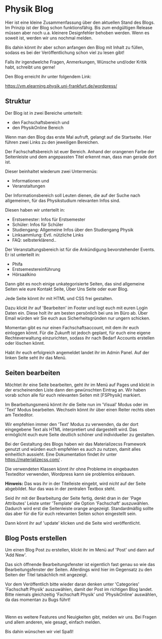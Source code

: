 # Physik Blog

Hier ist eine kleine Zusammenfassung über den aktuellen Stand des Blogs.
Im Prinzip ist der Blog schon funktionsfähig. Bis zum endgültigen Release müssen aber noch u.a. kleinere Designfehler behoben werden. Wenn es soweit ist, werden wir uns nochmal melden.

Bis dahin könnt ihr aber schon anfangen den Blog mit Inhalt zu füllen, sodass es bei der Veröffentlichung schon viel zu lesen gibt!

Falls ihr irgendwelche Fragen, Anmerkungen, Wünsche und/oder Kritik habt, schreibt uns gerne!

Den Blog erreicht ihr unter folgendem Link:

https://vm.elearning.physik.uni-frankfurt.de/wordpress/

## Struktur

Der Blog ist in zwei Bereiche unterteilt:

* den Fachschaftsbereich und
* den PhysikOnline Bereich

Wenn man den Blog das erste Mal aufruft, gelangt auf die Startseite. Hier führen zwei Links zu den jeweiligen Bereichen.

Der Fachschaftsbereich ist euer Bereich. Anhand der orangenen Farbe der Seitenleiste und dem angepassten Titel erkennt man, dass man gerade dort ist.

Dieser beinhaltet wiederum zwei Untermenüs:

* Informationen und
* Veranstaltungen

Der Informationsbereich soll Leuten dienen, die auf der Suche nach allgemeinen, für das Physikstudium relevanten Infos sind.

Diesen haben wir unterteilt in:

* Erstsemester: Infos für Erstsemester
* Schüler: Infos für Schüler
* Studiengang: Allgemeine Infos über den Studiengang Physik
* Linksammlung: Evtl. nützliche Links
* FAQ: selbsterklärend..

Der Veranstaltungsbereich ist für die Ankündigung bevorstehender Events. Er ist unterteilt in:

* Phifa
* Erstsemestereinführung
* Hörsaalkino

Dann gibt es noch einige unkategorisierte Seiten, das sind allgemeine Seiten wie eure Kontakt Seite, Über Uns Seite oder euer Blog.

Jede Seite könnt ihr mit HTML und CSS frei gestalten.

Dazu klickt ihr auf 'Bearbeiten' im Footer und logt euch mit euren Login Daten ein. Diese holt ihr am besten persönlich bei uns im Büro ab.
Über Email würden wir Sie euch aus Sicherheitsgründen nur ungern schicken.

Momentan gibt es nur einen Fachschaftsaccount, mit dem ihr euch einloggen könnt. Für die Zukunft ist jedoch geplant, für euch eine eigene Rechteverwaltung einzurichten, sodass ihr nach Bedarf Accounts erstellen oder löschen könnt.

Habt ihr euch erfolgreich angemeldet landet ihr im Admin Panel. Auf der linken Seite seht ihr das Menü.

## Seiten bearbeiten

Möchtet ihr eine Seite bearbeiten, geht ihr im Menü auf Pages und klickt in der erscheinenden Liste dann den gewünschten Eintrag an. Wir haben vorab schon alle für euch relevanten Seiten mit [FSPhysik] markiert.

Im Bearbeitungsmenü könnt ihr die Seite nun im 'Visual' Modus oder im 'Text' Modus bearbeiten. Wechseln könnt ihr über einen Reiter rechts oben am Texteditor.

Wir empfehlen immer den 'Text' Modus zu verwenden, da der dort eingegebene Text als HTML interpretiert und dargestellt wird. Das ermöglicht euch eure Seite deutlich schöner und individueller zu gestalten.

Bei der Gestaltung des Blogs haben wir das Materializecss Framework genutzt und würden euch empfehlen es auch zu nutzen, damit alles einheitlich aussieht. Eine Dokumentation findet
ihr unter https://materializecss.com/ .

Die verwendeten Klassen könnt ihr ohne Probleme im eingebauten Texteditor verwenden, Wordpress kann sie problemlos einbauen.

**Hinweis:** Das was ihr in der Titelleiste eingebt, wird _nicht_ auf der Seite abgebildet. Nur das was in der zentralen Textbox steht.

Seid ihr mit der Bearbeitung der Seite fertig, denkt dran in der 'Page Attributes' Leiste unter 'Template' die Option 'Fachschaft' auszuwählen. Dadurch wird erst die Seitenleiste orange
angezeigt. Standardmäßig sollte das aber für die für euch relevanten Seiten schon eingestellt sein.

Dann könnt ihr auf 'update' klicken und die Seite wird veröffentlicht.

## Blog Posts erstellen

Um einen Blog Post zu erstellen, klickt ihr im Menü auf 'Post' und dann auf 'Add New'.

Das sich öffnende Bearbeitungsfenster ist eigentlich fast genau so wie das Bearbeitungsfenster der Seiten. Allerdings wird hier im Gegensatz zu den Seiten der Titel tatsächlich mit angezeigt.

Vor dem Veröffentlich bitte wieder daran denken unter 'Categories' 'Fachschaft Physik' auszuwählen, damit der Post im richtigen Blog landet. Bitte niemals gleichzeitig 'Fachschaft Physik'
und 'PhysikOnline' auswählen, da das momentan zu Bugs führt!

#

Wenn es weitere Features und Neuigkeiten gibt, melden wir uns. Bei Fragen und allem anderen, wie gesagt, einfach melden.

Bis dahin wünschen wir viel Spaß!

